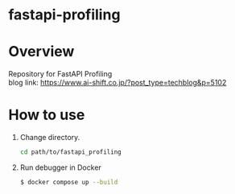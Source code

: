 # fastapi-profiling
# Overview
Repository for FastAPI Profiling\
blog link: https://www.ai-shift.co.jp/?post_type=techblog&p=5102


# How to use
1. Change directory.
    ```bash
    cd path/to/fastapi_profiling
    ```
2. Run debugger in Docker
    ```bash
    $ docker compose up --build
    ```

